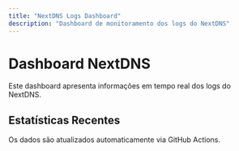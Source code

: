 ```yaml
---
title: "NextDNS Logs Dashboard"
description: "Dashboard de monitoramento dos logs do NextDNS"
---
```

# Dashboard NextDNS
Este dashboard apresenta informações em tempo real dos logs do NextDNS.
## Estatísticas Recentes
Os dados são atualizados automaticamente via GitHub Actions.
